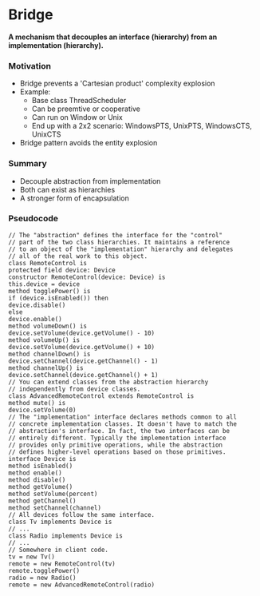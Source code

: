 ﻿# Bridge

**A mechanism that decouples an interface (hierarchy) from an implementation (hierarchy).**

### Motivation

- Bridge prevents a 'Cartesian product' complexity explosion
- Example:
    - Base class ThreadScheduler
    - Can be preemtive or cooperative
    - Can run on Window or Unix
    - End up with a 2x2 scenario: WindowsPTS, UnixPTS, WindowsCTS, UnixCTS
- Bridge pattern avoids the entity explosion

### Summary

- Decouple abstraction from implementation
- Both can exist as hierarchies
- A stronger form of encapsulation

### Pseudocode


    // The "abstraction" defines the interface for the "control"
    // part of the two class hierarchies. It maintains a reference
    // to an object of the "implementation" hierarchy and delegates
    // all of the real work to this object.
    class RemoteControl is
    protected field device: Device
    constructor RemoteControl(device: Device) is
    this.device = device
    method togglePower() is
    if (device.isEnabled()) then
    device.disable()
    else
    device.enable()
    method volumeDown() is
    device.setVolume(device.getVolume() - 10)
    method volumeUp() is
    device.setVolume(device.getVolume() + 10)
    method channelDown() is
    device.setChannel(device.getChannel() - 1)
    method channelUp() is
    device.setChannel(device.getChannel() + 1)
    // You can extend classes from the abstraction hierarchy
    // independently from device classes.
    class AdvancedRemoteControl extends RemoteControl is
    method mute() is
    device.setVolume(0)
    // The "implementation" interface declares methods common to all
    // concrete implementation classes. It doesn't have to match the
    // abstraction's interface. In fact, the two interfaces can be
    // entirely different. Typically the implementation interface
    // provides only primitive operations, while the abstraction
    // defines higher-level operations based on those primitives.
    interface Device is
    method isEnabled()
    method enable()
    method disable()
    method getVolume()
    method setVolume(percent)
    method getChannel()
    method setChannel(channel)
    // All devices follow the same interface.
    class Tv implements Device is
    // ...
    class Radio implements Device is
    // ...
    // Somewhere in client code.
    tv = new Tv()
    remote = new RemoteControl(tv)
    remote.togglePower()
    radio = new Radio()
    remote = new AdvancedRemoteControl(radio)